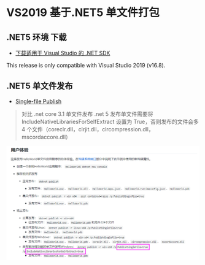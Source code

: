 # VS2019 基于.NET5 单文件打包

## .NET5 环境 下载

- [下载适用于 Visual Studio 的 .NET SDK](https://dotnet.microsoft.com/zh-cn/download/visual-studio-sdks?utm_source=getdotnetsdk&utm_medium=referral)

This release is only compatible with Visual Studio 2019 (v16.8).

## .NET5 单文件发布

- [Single-file Publish](https://github.com/dotnet/designs/blob/main/accepted/2020/single-file/design.md)

> 对比 .net core 3.1 单文件发布 .net 5 发布单文件需要将 IncludeNativeLibrariesForSelfExtract 设置为 True，否则发布的文件会多 4 个文件（coreclr.dll，clrjit.dll，clrcompression.dll， mscordaccore.dll）

![IMAGE](./assets/01.png)
